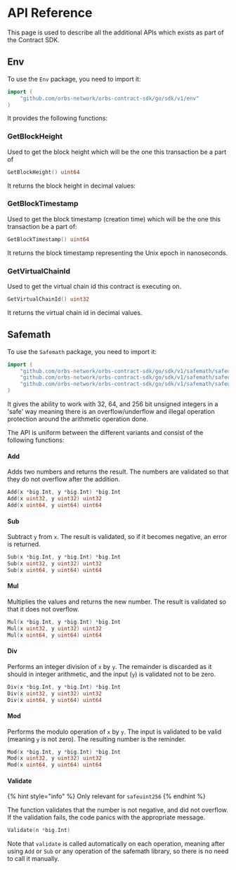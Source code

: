 # API Reference

This page is used to describe all the additional APIs which exists as part of the Contract SDK.

## Env

To use the `Env` package, you need to import it:

```go
import (
    "github.com/orbs-network/orbs-contract-sdk/go/sdk/v1/env"
)
```

It provides the following functions:

### GetBlockHeight

Used to get the block height which will be the one this transaction be a part of

```go
GetBlockHeight() uint64
```

It returns the block height in decimal values:

### GetBlockTimestamp

Used to get the block timestamp \(creation time\) which will be the one this transaction be a part of:

```go
GetBlockTimestamp() uint64
```

It returns the block timestamp representing the Unix epoch in nanoseconds.

### GetVirtualChainId

Used to get the virtual chain id this contract is executing on.

```go
GetVirtualChainId() uint32
```

It returns the virtual chain id in decimal values.

## Safemath

To use the `Safemath` package, you need to import it:

```go
import (
    "github.com/orbs-network/orbs-contract-sdk/go/sdk/v1/safemath/safeuint256"
    "github.com/orbs-network/orbs-contract-sdk/go/sdk/v1/safemath/safeuint64"
    "github.com/orbs-network/orbs-contract-sdk/go/sdk/v1/safemath/safeuint32"
)
```

It gives the ability to work with 32, 64, and 256 bit unsigned integers in a 'safe' way meaning there is an overflow/underflow and illegal operation protection around the arithmetic operation done.

The API is uniform between the different variants and consist of the following functions:

#### Add

Adds two numbers and returns the result. The numbers are validated so that they do not overflow after the addition.

```go
Add(x *big.Int, y *big.Int) *big.Int
Add(x uint32, y uint32) uint32
Add(x uint64, y uint64) uint64
```

#### Sub

Subtract `y` from `x`. The result is validated, so if it becomes negative, an error is returned.

```go
Sub(x *big.Int, y *big.Int) *big.Int
Sub(x uint32, y uint32) uint32
Sub(x uint64, y uint64) uint64
```

#### Mul

Multiplies the values and returns the new number. The result is validated so that it does not overflow.

```go
Mul(x *big.Int, y *big.Int) *big.Int
Mul(x uint32, y uint32) uint32
Mul(x uint64, y uint64) uint64
```

#### Div

Performs an integer division of `x` by `y`. The remainder is discarded as it should in integer arithmetic, and the input \(`y`\) is validated not to be zero.

```go
Div(x *big.Int, y *big.Int) *big.Int
Div(x uint32, y uint32) uint32
Div(x uint64, y uint64) uint64
```

#### Mod

Performs the modulo operation of `x` by `y`. The input is validated to be valid \(meaning `y` is not zero\). The resulting number is the reminder.

```go
Mod(x *big.Int, y *big.Int) *big.Int
Mod(x uint32, y uint32) uint32
Mod(x uint64, y uint64) uint64
```

#### Validate

{% hint style="info" %}
Only relevant for `safeuint256`
{% endhint %}

The function validates that the number is not negative, and did not overflow. If the validation fails, the code panics with the appropriate message.

```go
Validate(n *big.Int)
```

Note that `validate` is called automatically on each operation, meaning after using `Add` or `Sub` or any operation of the safemath library, so there is no need to call it manually.

